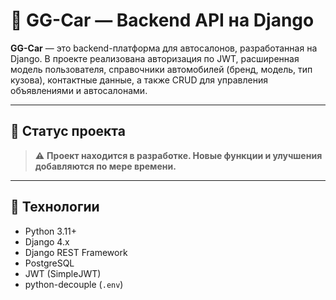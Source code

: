 # 🚗 GG-Car — Backend API на Django

**GG-Car** — это backend-платформа для автосалонов, разработанная на Django. В проекте реализована авторизация по JWT, расширенная модель пользователя, справочники автомобилей (бренд, модель, тип кузова), контактные данные, а также CRUD для управления объявлениями и автосалонами.

---

## 🚧 Статус проекта

> ⚠️ **Проект находится в разработке. Новые функции и улучшения добавляются по мере времени.**

---

## 🧰 Технологии

- Python 3.11+
- Django 4.x
- Django REST Framework
- PostgreSQL
- JWT (SimpleJWT)
- python-decouple (`.env`)


